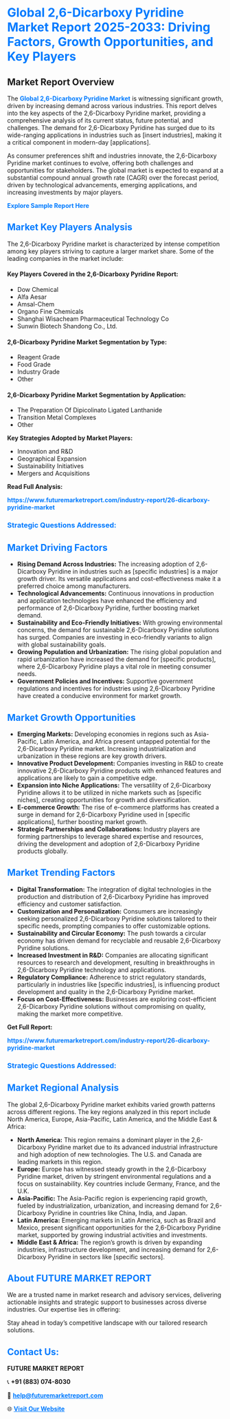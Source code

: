 <h1 style="color: #007BFF;">Global 2,6-Dicarboxy Pyridine Market Report 2025-2033: Driving Factors, Growth Opportunities, and Key Players</h1>

<section id="overview">
<h2>Market Report Overview</h2>
<p>The <a href="https://www.futuremarketreport.com/industry-report/26-dicarboxy-pyridine-market" style="color: #007BFF; text-decoration: none;"><strong>Global 2,6-Dicarboxy Pyridine Market</strong></a> is witnessing significant growth, driven by increasing demand across various industries. This report delves into the key aspects of the 2,6-Dicarboxy Pyridine market, providing a comprehensive analysis of its current status, future potential, and challenges. The demand for 2,6-Dicarboxy Pyridine has surged due to its wide-ranging applications in industries such as [insert industries], making it a critical component in modern-day [applications].</p>
<p>As consumer preferences shift and industries innovate, the 2,6-Dicarboxy Pyridine market continues to evolve, offering both challenges and opportunities for stakeholders. The global market is expected to expand at a substantial compound annual growth rate (CAGR) over the forecast period, driven by technological advancements, emerging applications, and increasing investments by major players.</p>
</section>

<section id="overview">
<p><a href="https://www.futuremarketreport.com/request-sample/reportId=30069" style="color: #007BFF; text-decoration: none;"><strong>Explore Sample Report Here</strong></a></p>
</section>

<section id="key-players">
<h2 style="color: #007BFF;">Market Key Players Analysis</h2>
<p>The 2,6-Dicarboxy Pyridine market is characterized by intense competition among key players striving to capture a larger market share. Some of the leading companies in the market include:</p>
<h4>Key Players Covered in the 2,6-Dicarboxy Pyridine Report:</h4>
<ul><li>Dow Chemical</li><li>Alfa Aesar</li><li>Amsal-Chem</li><li>Organo Fine Chemicals</li><li>Shanghai Wisacheam Pharmaceutical Technology Co</li><li>Sunwin Biotech Shandong Co., Ltd.</li></ul>
<h4>2,6-Dicarboxy Pyridine Market Segmentation by Type:</h4>
<ul><li>Reagent Grade</li><li>Food Grade</li><li>Industry Grade</li><li>Other</li></ul>

<h4>2,6-Dicarboxy Pyridine Market Segmentation by Application:</h4>
<ul><li>The Preparation Of Dipicolinato Ligated Lanthanide</li><li>Transition Metal Complexes</li><li>Other</li></ul>
<p><strong>Key Strategies Adopted by Market Players:</strong></p>
<ul>
<li>Innovation and R&D</li>
<li>Geographical Expansion</li>
<li>Sustainability Initiatives</li>
<li>Mergers and Acquisitions</li>
</ul>
</section>

<section>
<p><strong>Read Full Analysis: </strong></p><a href="https://www.futuremarketreport.com/industry-report/26-dicarboxy-pyridine-market" style="color: #007BFF; text-decoration: none;"><strong>https://www.futuremarketreport.com/industry-report/26-dicarboxy-pyridine-market</strong></a>
<h3 style="color: #007BFF;">Strategic Questions Addressed:</h3>
</section>

<section id="driving-factors">
<h2 style="color: #007BFF;">Market Driving Factors</h2>
<ul>
<li><strong>Rising Demand Across Industries:</strong> The increasing adoption of 2,6-Dicarboxy Pyridine in industries such as [specific industries] is a major growth driver. Its versatile applications and cost-effectiveness make it a preferred choice among manufacturers.</li>
<li><strong>Technological Advancements:</strong> Continuous innovations in production and application technologies have enhanced the efficiency and performance of 2,6-Dicarboxy Pyridine, further boosting market demand.</li>
<li><strong>Sustainability and Eco-Friendly Initiatives:</strong> With growing environmental concerns, the demand for sustainable 2,6-Dicarboxy Pyridine solutions has surged. Companies are investing in eco-friendly variants to align with global sustainability goals.</li>
<li><strong>Growing Population and Urbanization:</strong> The rising global population and rapid urbanization have increased the demand for [specific products], where 2,6-Dicarboxy Pyridine plays a vital role in meeting consumer needs.</li>
<li><strong>Government Policies and Incentives:</strong> Supportive government regulations and incentives for industries using 2,6-Dicarboxy Pyridine have created a conducive environment for market growth.</li>
</ul>
</section>

<section id="growth-opportunities">
<h2 style="color: #007BFF;">Market Growth Opportunities</h2>
<ul>
<li><strong>Emerging Markets:</strong> Developing economies in regions such as Asia-Pacific, Latin America, and Africa present untapped potential for the 2,6-Dicarboxy Pyridine market. Increasing industrialization and urbanization in these regions are key growth drivers.</li>
<li><strong>Innovative Product Development:</strong> Companies investing in R&D to create innovative 2,6-Dicarboxy Pyridine products with enhanced features and applications are likely to gain a competitive edge.</li>
<li><strong>Expansion into Niche Applications:</strong> The versatility of 2,6-Dicarboxy Pyridine allows it to be utilized in niche markets such as [specific niches], creating opportunities for growth and diversification.</li>
<li><strong>E-commerce Growth:</strong> The rise of e-commerce platforms has created a surge in demand for 2,6-Dicarboxy Pyridine used in [specific applications], further boosting market growth.</li>
<li><strong>Strategic Partnerships and Collaborations:</strong> Industry players are forming partnerships to leverage shared expertise and resources, driving the development and adoption of 2,6-Dicarboxy Pyridine products globally.</li>
</ul>
</section>

<section id="trending-factors">
<h2 style="color: #007BFF;">Market Trending Factors</h2>
<ul>
<li><strong>Digital Transformation:</strong> The integration of digital technologies in the production and distribution of 2,6-Dicarboxy Pyridine has improved efficiency and customer satisfaction.</li>
<li><strong>Customization and Personalization:</strong> Consumers are increasingly seeking personalized 2,6-Dicarboxy Pyridine solutions tailored to their specific needs, prompting companies to offer customizable options.</li>
<li><strong>Sustainability and Circular Economy:</strong> The push towards a circular economy has driven demand for recyclable and reusable 2,6-Dicarboxy Pyridine solutions.</li>
<li><strong>Increased Investment in R&D:</strong> Companies are allocating significant resources to research and development, resulting in breakthroughs in 2,6-Dicarboxy Pyridine technology and applications.</li>
<li><strong>Regulatory Compliance:</strong> Adherence to strict regulatory standards, particularly in industries like [specific industries], is influencing product development and quality in the 2,6-Dicarboxy Pyridine market.</li>
<li><strong>Focus on Cost-Effectiveness:</strong> Businesses are exploring cost-efficient 2,6-Dicarboxy Pyridine solutions without compromising on quality, making the market more competitive.</li>
</ul>
</section>

<section>
<p><strong>Get Full Report: </strong></p><a href="https://www.futuremarketreport.com/industry-report/26-dicarboxy-pyridine-market" style="color: #007BFF; text-decoration: none;"><strong>https://www.futuremarketreport.com/industry-report/26-dicarboxy-pyridine-market</strong></a>
<h3 style="color: #007BFF;">Strategic Questions Addressed:</h3>
</section>


<section id="regional-analysis">
<h2 style="color: #007BFF;">Market Regional Analysis</h2>
<p>The global 2,6-Dicarboxy Pyridine market exhibits varied growth patterns across different regions. The key regions analyzed in this report include North America, Europe, Asia-Pacific, Latin America, and the Middle East & Africa:</p>
<ul>
<li><strong>North America:</strong> This region remains a dominant player in the 2,6-Dicarboxy Pyridine market due to its advanced industrial infrastructure and high adoption of new technologies. The U.S. and Canada are leading markets in this region.</li>
<li><strong>Europe:</strong> Europe has witnessed steady growth in the 2,6-Dicarboxy Pyridine market, driven by stringent environmental regulations and a focus on sustainability. Key countries include Germany, France, and the U.K.</li>
<li><strong>Asia-Pacific:</strong> The Asia-Pacific region is experiencing rapid growth, fueled by industrialization, urbanization, and increasing demand for 2,6-Dicarboxy Pyridine in countries like China, India, and Japan.</li>
<li><strong>Latin America:</strong> Emerging markets in Latin America, such as Brazil and Mexico, present significant opportunities for the 2,6-Dicarboxy Pyridine market, supported by growing industrial activities and investments.</li>
<li><strong>Middle East & Africa:</strong> The region’s growth is driven by expanding industries, infrastructure development, and increasing demand for 2,6-Dicarboxy Pyridine in sectors like [specific sectors].</li>
</ul>
</section>

<footer>
<h2 style="color: #007BFF;">About FUTURE MARKET REPORT</h2>
<p>We are a trusted name in market research and advisory services, delivering actionable insights and strategic support to businesses across diverse industries. Our expertise lies in offering:</p>

<p>Stay ahead in today’s competitive landscape with our tailored research solutions.</p>

<h2 style="color: #007BFF;">Contact Us:</h2>
<p><strong>FUTURE MARKET REPORT</strong></p>
<p>📞 <strong>+91 (883) 074-8030</strong></p>
<p>📧 <strong><a href="mailto:help@futuremarketreport.com" style="color: #007BFF;">help@futuremarketreport.com</a></strong></p>
<p>🌐 <strong><a href="https://www.futuremarketreport.com/" style="color: #007BFF;">Visit Our Website</a></strong></p>
</footer>